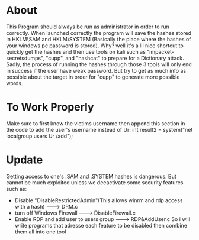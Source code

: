 # About
This Program should always be run as administrator in order to run correctly. When launched correctly the program will save the hashes stored in HKLM\SAM and HKLM\SYSTEM (Basically the place where the hashes of your windows pc password is stored).
Why? well it's a lil nice shortcut to quickly get the hashes and then use tools on kali such as "impacket-secretsdumps", "cupp", and "hashcat" to prepare for a Dictionary attack.
Sadly, the process of running the hashes through those 3 tools will only end in success if the user have weak password. But try to get as much info as possible about the target  in order for "cupp" to generate more possible words.

# To Work Properly
Make sure to first know the victims username then append this section in the code to add the user's username instead of Ur:
     int result2 = system("net localgroup users Ur /add");

# Update
Getting access to one's .SAM and .SYSTEM hashes is dangerous. But cannot be much exploited unless we deeactivate some security features such as: 
- Disable "DisableRestrictedAdmin"(This allows winrm and rdp access with a hash) ---> DRM.c
- turn off Windows Firewall ---> DisableFirewall.c
- Enable RDP and add user to users group ---> RDP&AddUser.c
So i will write programs that adresse each feature to be disabled then combine them all into one tool

